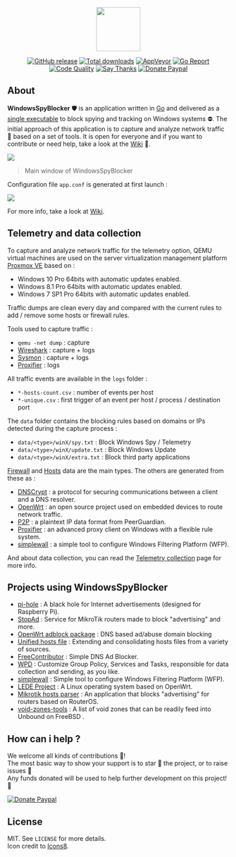 <p align="center"><a href="https://github.com/crazy-max/WindowsSpyBlocker" target="_blank"><img width="100"src="https://raw.githubusercontent.com/wiki/crazy-max/WindowsSpyBlocker/img/logo-128.png"></a></p>

<p align="center">
  <a href="https://github.com/crazy-max/WindowsSpyBlocker/releases/latest"><img src="https://img.shields.io/github/release/crazy-max/WindowsSpyBlocker.svg?style=flat-square" alt="GitHub release"></a>
  <a href="https://github.com/crazy-max/WindowsSpyBlocker/releases/latest"><img src="https://img.shields.io/github/downloads/crazy-max/WindowsSpyBlocker/total.svg?style=flat-square" alt="Total downloads"></a>
  <a href="https://ci.appveyor.com/project/crazy-max/WindowsSpyBlocker"><img src="https://img.shields.io/appveyor/ci/crazy-max/WindowsSpyBlocker.svg?style=flat-square" alt="AppVeyor"></a>
  <a href="https://goreportcard.com/report/github.com/crazy-max/WindowsSpyBlocker"><img src="https://goreportcard.com/badge/github.com/crazy-max/WindowsSpyBlocker?style=flat-square" alt="Go Report"></a>
  <a href="https://www.codacy.com/app/crazy-max/WindowsSpyBlocker"><img src="https://img.shields.io/codacy/grade/1e2eae1a40754d88b7956cf9bd30241b.svg?style=flat-square" alt="Code Quality"></a>
  <a href="https://saythanks.io/to/crazymax"><img src="https://img.shields.io/badge/thank-crazymax-426aa5.svg?style=flat-square" alt="Say Thanks"></a>
  <a href="https://www.paypal.com/cgi-bin/webscr?cmd=_s-xclick&hosted_button_id=CXF2HBWCMSZVL"><img src="https://img.shields.io/badge/donate-paypal-7057ff.svg?style=flat-square" alt="Donate Paypal"></a>
</p>

## About

**WindowsSpyBlocker** :shield: is an application written in [Go](https://golang.org/) and delivered as a [single executable](https://github.com/crazy-max/WindowsSpyBlocker/releases/latest) to block spying and tracking on Windows systems :no_entry:. The initial approach of this application is to capture and analyze network traffic :vertical_traffic_light: based on a set of tools. It is open for everyone and if you want to contribute or need help, take a look at the [Wiki](../../wiki) :open_book:.

![](../../wiki/img/wsb-20170523.png)
> Main window of WindowsSpyBlocker

Configuration file `app.conf` is generated at first launch :

![](../../wiki/img/wsbRootFolder-20170517.png)

For more info, take a look at [Wiki](../../wiki).

## Telemetry and data collection

To capture and analyze network traffic for the telemetry option, QEMU virtual machines are used on the server virtualization management platform [Proxmox VE](https://www.proxmox.com/en/) based on :

* Windows 10 Pro 64bits with automatic updates enabled.
* Windows 8.1 Pro 64bits with automatic updates enabled.
* Windows 7 SP1 Pro 64bits with automatic updates enabled.

Traffic dumps are clean every day and compared with the current rules to add / remove some hosts or firewall rules.

Tools used to capture traffic :

* `qemu -net dump` : capture
* [Wireshark](../../wiki/appDevWireshark) : capture + logs
* [Sysmon](../../wiki/appDevSysmon) : capture + logs
* [Proxifier](../../wiki/devProxifier) : logs

All traffic events are available in the `logs` folder :

* `*-hosts-count.csv` : number of events per host
* `*-unique.csv` : first trigger of an event per host / process / destination port

The `data` folder contains the blocking rules based on domains or IPs detected during the capture process :

* `data/<type>/winX/spy.txt` : Block Windows Spy / Telemetry
* `data/<type>/winX/update.txt` : Block Windows Update
* `data/<type>/winX/extra.txt` : Block third party applications

[Firewall](../../wiki/dataFirewall) and [Hosts](../../wiki/dataHosts) data are the main types. The others are generated from these as :

* [DNSCrypt](../../wiki/dataDNSCrypt) : a protocol for securing communications between a client and a DNS resolver.
* [OpenWrt](../../wiki/dataOpenWrt) : an open source project used on embedded devices to route network traffic.
* [P2P](../../wiki/dataP2P) : a plaintext IP data format from PeerGuardian.
* [Proxifier](../../wiki/dataProxifier) : an advanced proxy client on Windows with a flexible rule system.
* [simplewall](../../wiki/dataSimplewall) : a simple tool to configure Windows Filtering Platform (WFP).

And about data collection, you can read the [Telemetry collection](../../wiki/miscTelemetry) page for more info.

## Projects using WindowsSpyBlocker

* [pi-hole](https://pi-hole.net/) : A black hole for Internet advertisements (designed for Raspberry Pi).
* [StopAd](http://stopad.generate.club/) : Service for MikroTik routers made to block "advertising" and more.
* [OpenWrt adblock package](https://github.com/openwrt/packages/tree/master/net/adblock/files) : DNS based ad/abuse domain blocking
* [Unified hosts file](https://github.com/StevenBlack/hosts) : Extending and consolidating hosts files from a variety of sources.
* [FreeContributor](https://tbds.github.io/FreeContributor/) : Simple DNS Ad Blocker.
* [WPD](https://getwpd.com/) : Customize Group Policy, Services and Tasks, responsible for data collection and sending, as you like.
* [simplewall](https://github.com/henrypp/simplewall) : Simple tool to configure Windows Filtering Platform (WFP).
* [LEDE Project](https://lede-project.org/) : A Linux operating system based on OpenWrt.
* [Mikrotik hosts parser](https://github.com/tarampampam/mikrotik-hosts-parser) : An application that blocks "advertising" for routers based on RouterOS.
* [void-zones-tools](https://github.com/cyclaero/void-zones-tools) : A list of void zones that can be readily feed into Unbound on FreeBSD .

## How can i help ?

We welcome all kinds of contributions :raised_hands:!<br />
The most basic way to show your support is to star :star2: the project, or to raise issues :speech_balloon:<br />
Any funds donated will be used to help further development on this project! :gift_heart:

[![Donate Paypal](../../wiki/img/paypal.png)](https://www.paypal.com/cgi-bin/webscr?cmd=_s-xclick&hosted_button_id=CXF2HBWCMSZVL)

## License

MIT. See `LICENSE` for more details.<br />
Icon credit to [Icons8](https://icons8.com/).
